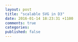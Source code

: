 ```yaml
---
layout: post
title: "scalable SVG in D3"
date: 2016-01-14 18:23:31 +1100
comments: true
categories: 
published: false
---
```

